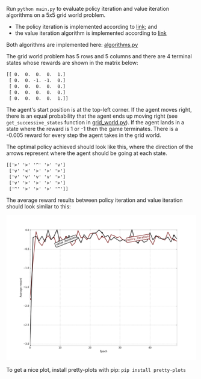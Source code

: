 Run `python main.py` to evaluate policy iteration and value iteration algorithms on a 5x5 grid world problem.

- The policy iteration is implemented according to [link](http://webdocs.cs.ualberta.ca/~sutton/book/4/node4.html); and
- the value iteration algorithm is implemented according to [link](http://webdocs.cs.ualberta.ca/~sutton/book/4/node5.html)

Both algorithms are implemented here: [algorithms.py](algorithms.py)

The grid world problem has 5 rows and 5 columns and there are 4 terminal states whose rewards are shown in the matrix below:

```
[[ 0.  0.  0.  0.  1.]
 [ 0.  0. -1. -1.  0.]
 [ 0.  0.  0.  0.  0.]
 [ 0.  0.  0.  0.  0.]
 [ 0.  0.  0.  0.  1.]]
```

The agent's start position is at the top-left corner. If the agent moves right, there is an equal probability 
that the agent ends up moving right (see `get_successive_states` function in [grid_world.py](grid_world.py)).
If the agent lands in a state where the reward is 1 or -1 then the game terminates. There is a -0.005 reward 
for every step the agent takes in the grid world.

The optimal policy achieved should look like this, where the direction of the arrows represent where the 
agent should be going at each state.

```
[['>' '>' '^' '>' 'v']
 ['v' '<' '>' '>' '>']
 ['v' 'v' 'v' 'v' '>']
 ['v' '>' '>' '>' '>']
 ['^' '>' '>' '>' '^']]
 ```
 The average reward results between policy iteration and value iteration should look similar to this:
 
 ![Average reward comparison plot](figs/policy_vs_value.png)

To get a nice plot, install pretty-plots with pip:
 `pip install pretty-plots`
